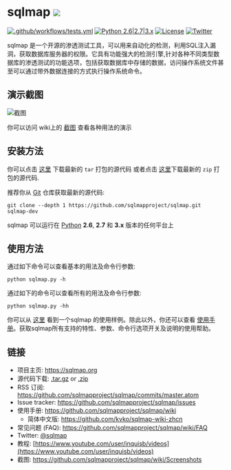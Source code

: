 # sqlmap ![](https://i.imgur.com/fe85aVR.png)

[![.github/workflows/tests.yml](https://github.com/sqlmapproject/sqlmap/actions/workflows/tests.yml/badge.svg)](https://github.com/sqlmapproject/sqlmap/actions/workflows/tests.yml) [![Python 2.6|2.7|3.x](https://img.shields.io/badge/python-2.6|2.7|3.x-yellow.svg)](https://www.python.org/) [![License](https://img.shields.io/badge/license-GPLv2-red.svg)](https://raw.githubusercontent.com/sqlmapproject/sqlmap/master/LICENSE) [![Twitter](https://img.shields.io/badge/twitter-@sqlmap-blue.svg)](https://twitter.com/sqlmap)

sqlmap 是一个开源的渗透测试工具，可以用来自动化的检测，利用SQL注入漏洞，获取数据库服务器的权限。它具有功能强大的检测引擎,针对各种不同类型数据库的渗透测试的功能选项，包括获取数据库中存储的数据，访问操作系统文件甚至可以通过带外数据连接的方式执行操作系统命令。

演示截图
----

![截图](https://raw.github.com/wiki/sqlmapproject/sqlmap/images/sqlmap_screenshot.png)

你可以访问 wiki上的 [截图](https://github.com/sqlmapproject/sqlmap/wiki/Screenshots) 查看各种用法的演示

安装方法
----

你可以点击 [这里](https://github.com/sqlmapproject/sqlmap/tarball/master) 下载最新的 `tar` 打包的源代码 或者点击 [这里](https://github.com/sqlmapproject/sqlmap/zipball/master)下载最新的 `zip` 打包的源代码.

推荐你从 [Git](https://github.com/sqlmapproject/sqlmap) 仓库获取最新的源代码:

    git clone --depth 1 https://github.com/sqlmapproject/sqlmap.git sqlmap-dev

sqlmap 可以运行在 [Python](https://www.python.org/download/)  **2.6**, **2.7**  和  **3.x** 版本的任何平台上

使用方法
----

通过如下命令可以查看基本的用法及命令行参数:

    python sqlmap.py -h

通过如下的命令可以查看所有的用法及命令行参数:

    python sqlmap.py -hh

你可以从 [这里](https://asciinema.org/a/46601) 看到一个sqlmap 的使用样例。除此以外，你还可以查看 [使用手册](https://github.com/sqlmapproject/sqlmap/wiki/Usage)。获取sqlmap所有支持的特性、参数、命令行选项开关及说明的使用帮助。

链接
----

* 项目主页: https://sqlmap.org
* 源代码下载: [.tar.gz](https://github.com/sqlmapproject/sqlmap/tarball/master) or [.zip](https://github.com/sqlmapproject/sqlmap/zipball/master)
* RSS 订阅: https://github.com/sqlmapproject/sqlmap/commits/master.atom
* Issue tracker: https://github.com/sqlmapproject/sqlmap/issues
* 使用手册: https://github.com/sqlmapproject/sqlmap/wiki
  * 简体中文版: https://github.com/kvko/sqlmap-wiki-zhcn
* 常见问题 (FAQ): https://github.com/sqlmapproject/sqlmap/wiki/FAQ
* Twitter: [@sqlmap](https://twitter.com/sqlmap)
* 教程: [https://www.youtube.com/user/inquisb/videos](https://www.youtube.com/user/inquisb/videos)
* 截图: https://github.com/sqlmapproject/sqlmap/wiki/Screenshots

